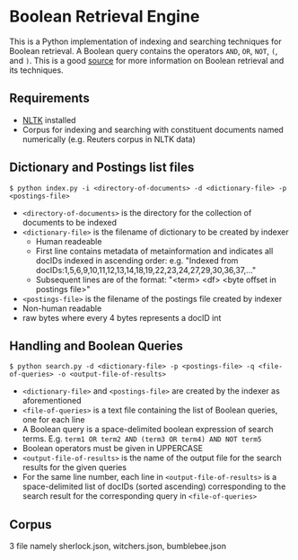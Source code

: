 # Boolean Retrieval Engine
This is a Python implementation of indexing and searching techniques for Boolean retrieval. A Boolean query contains the  operators `AND`, `OR`, `NOT`, `(`, and `)`. This is a good [source](http://nlp.stanford.edu/IR-book/html/htmledition/boolean-retrieval-1.html) for more information on Boolean retrieval and its techniques.
## Requirements
* [NLTK](http://www.nltk.org/) installed
* Corpus for indexing and searching with constituent documents named numerically (e.g. Reuters corpus in NLTK data)

## Dictionary and Postings list files
`$ python index.py -i <directory-of-documents> -d <dictionary-file> -p <postings-file>`
* `<directory-of-documents>` is the directory for the collection of documents to be indexed
* `<dictionary-file>` is the filename of dictionary to be created by indexer
  * Human readeable
  * First line contains metadata of metainformation and indicates all docIDs indexed in ascending order: e.g. "Indexed from docIDs:1,5,6,9,10,11,12,13,14,18,19,22,23,24,27,29,30,36,37,..."
  * Subsequent lines are of the format: "\<term\> \<df\> \<byte offset in postings file\>"
* `<postings-file>` is the filename of the postings file created by indexer
 * Non-human readable
 * raw bytes where every 4 bytes represents a docID int

## Handling and Boolean Queries
`$ python search.py -d <dictionary-file> -p <postings-file> -q <file-of-queries> -o <output-file-of-results>`
* `<dictionary-file>` and `<postings-file>` are created by the indexer as aforementioned
* `<file-of-queries>` is a text file containing the list of Boolean queries, one for each line
 * A Boolean query is a space-delimited boolean expression of search terms. E.g. `term1 OR term2 AND (term3 OR term4) AND NOT term5`
 * Boolean operators must be given in UPPERCASE
* `<output-file-of-results>` is the name of the output file for the search results for the given queries
 * For the same line number, each line in `<output-file-of-results>` is a space-delimited list of docIDs (sorted ascending) corresponding to the search result for the corresponding query in `<file-of-queries>`
 
 ## Corpus
 3 file namely sherlock.json, witchers.json, bumblebee.json
